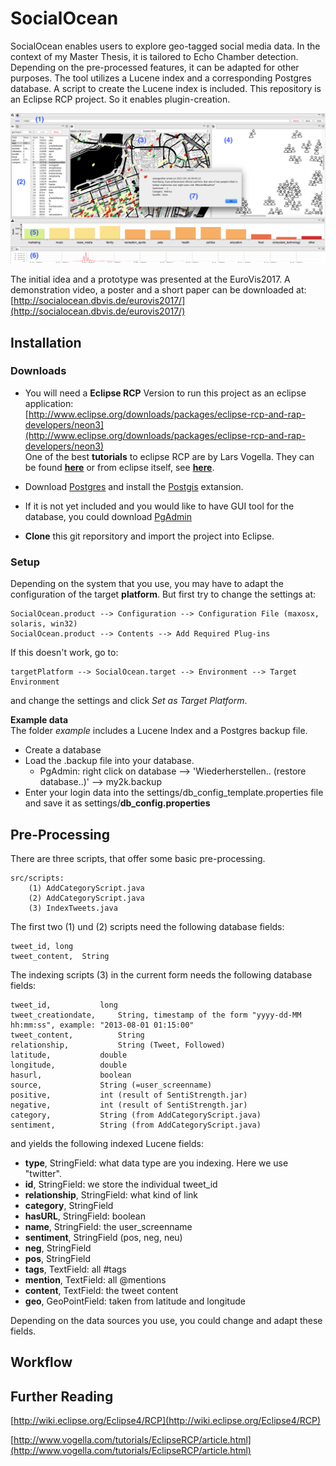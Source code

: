 # SocialOcean
SocialOcean enables users to explore geo-tagged social media data.
In the context of my Master Thesis, it is tailored to Echo Chamber detection.
Depending on the pre-processed features, it can be adapted for other purposes.
The tool utilizes a Lucene index and a corresponding Postgres database.
A script to create the Lucene index is included.
This repository is an Eclipse RCP project. So it enables plugin-creation.

![SocialOcean Tool Interface](./tool.png)


The initial idea and a prototype was presented at the EuroVis2017.
A demonstration video, a poster and a short paper can be downloaded at: [http://socialocean.dbvis.de/eurovis2017/](http://socialocean.dbvis.de/eurovis2017/)


## Installation

### Downloads

- You will need a **Eclipse RCP** Version to run this project as an eclipse application:  
[http://www.eclipse.org/downloads/packages/eclipse-rcp-and-rap-developers/neon3](http://www.eclipse.org/downloads/packages/eclipse-rcp-and-rap-developers/neon3)  
One of the best **tutorials** to eclipse RCP are by Lars Vogella. They can be found [**here**](http://www.vogella.com/tutorials/EclipseRCP/article.html)
or from eclipse itself, see [**here**](http://wiki.eclipse.org/Eclipse4/RCP).

- Download [Postgres](https://www.postgresql.org) and install the [Postgis](http://postgis.net) extansion.

- If it is not yet included and you would like to have GUI tool for the database, you could download [PgAdmin](https://www.pgadmin.org)

- **Clone** this git reporsitory and import the project into Eclipse.

### Setup

Depending on the system that you use, you may have to adapt the configuration of the target **platform**.
But first try to change the settings at:

	SocialOcean.product --> Configuration --> Configuration File (maxosx, solaris, win32)
	SocialOcean.product --> Contents --> Add Required Plug-ins
If this doesn't work, go to:

	targetPlatform --> SocialOcean.target --> Environment --> Target Environment
and change the settings and click *Set as Target Platform*.

**Example data**  
The folder *example* includes a Lucene Index and a Postgres backup file.

- Create a database
- Load the .backup file into your database.
	- PgAdmin: right click on database --> 'Wiederherstellen.. (restore database..)' --> my2k.backup 
- Enter your login data into the settings/db\_config\_template.properties file and save it as settings/**db\_config.properties**

## Pre-Processing

There are three scripts, that offer some basic pre-processing.

	src/scripts:
		(1) AddCategoryScript.java
		(2) AddCategoryScript.java
		(3) IndexTweets.java

The first two (1) und (2) scripts need the following database fields:

	tweet_id, long
	tweet_content,  String

The indexing scripts (3) in the current form needs the following database fields:

	tweet_id, 			long
	tweet_creationdate,		String, timestamp of the form "yyyy-dd-MM hh:mm:ss", example: "2013-08-01 01:15:00"
	tweet_content,			String
	relationship,			String (Tweet, Followed)
	latitude,			double
	longitude, 			double
	hasurl, 			boolean
	source, 			String (=user_screenname)
	positive, 			int (result of SentiStrength.jar)
	negative, 			int (result of SentiStrength.jar)
	category, 			String (from AddCategoryScript.java)
	sentiment, 			String (from AddCategoryScript.java)

and yields the following indexed Lucene fields:

- **type**, StringField: what data type are you indexing. Here we use "twitter".
- **id**, StringField: we store the individual tweet\_id
- **relationship**, StringField: what kind of link
- **category**, StringField
- **hasURL**, StringField: boolean
- **name**, StringField: the user\_screenname
- **sentiment**, StringField (pos, neg, neu)
- **neg**, StringField
- **pos**, StringField
- **tags**, TextField: all #tags
- **mention**, TextField: all @mentions
- **content**, TextField: the tweet content
- **geo**, GeoPointField: taken from latitude and longitude

Depending on the data sources you use, you could change and adapt these fields.


## Workflow


## Further Reading

[http://wiki.eclipse.org/Eclipse4/RCP](http://wiki.eclipse.org/Eclipse4/RCP)

[http://www.vogella.com/tutorials/EclipseRCP/article.html](http://www.vogella.com/tutorials/EclipseRCP/article.html)
